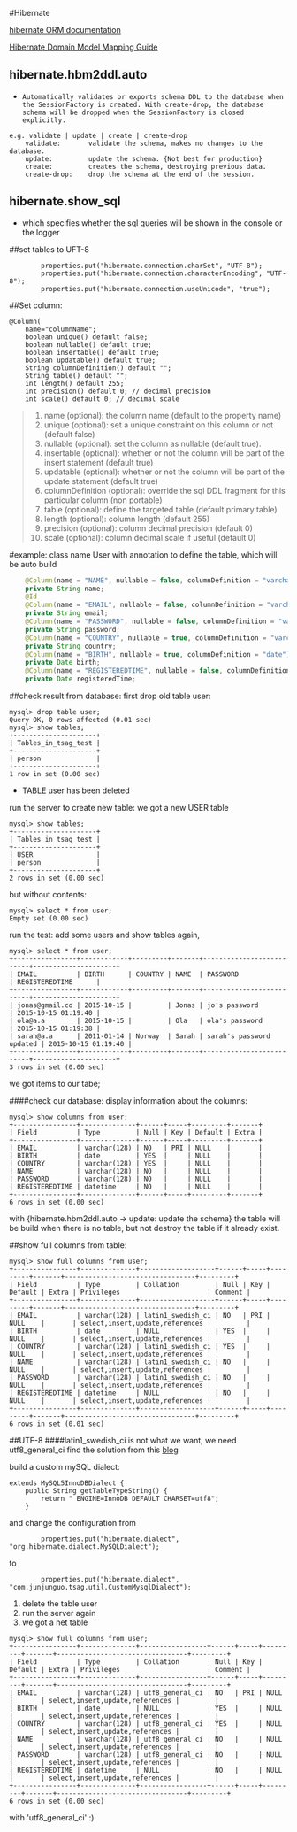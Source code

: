 #Hibernate

[hibernate ORM documentation](http://hibernate.org/orm/documentation/5.0/)

[Hibernate Domain Model Mapping Guide](http://docs.jboss.org/hibernate/orm/5.0/mappingGuide/en-US/html_single/)

## hibernate.hbm2ddl.auto
-     Automatically validates or exports schema DDL to the database when the SessionFactory is created. With create-drop, the database schema will be dropped when the SessionFactory is closed explicitly.

```
e.g. validate | update | create | create-drop
    validate:       validate the schema, makes no changes to the database.
    update:         update the schema. {Not best for production}
    create:         creates the schema, destroying previous data.
    create-drop:    drop the schema at the end of the session.
```
## hibernate.show_sql
-    which specifies whether the sql queries will be shown in the console or the logger

##set tables to UFT-8
```
        properties.put("hibernate.connection.charSet", "UTF-8");
        properties.put("hibernate.connection.characterEncoding", "UTF-8");
        properties.put("hibernate.connection.useUnicode", "true");
```

##Set column:

```
@Column(
    name="columnName";
    boolean unique() default false;
    boolean nullable() default true;
    boolean insertable() default true;
    boolean updatable() default true;
    String columnDefinition() default "";
    String table() default "";
    int length() default 255;
    int precision() default 0; // decimal precision
    int scale() default 0; // decimal scale
```

> 1.	name (optional): the column name (default to the property name)
> 2.	unique (optional): set a unique constraint on this column or not (default false)
> 3.	nullable (optional): set the column as nullable (default true).
> 4.	insertable (optional): whether or not the column will be part of the insert statement (default true)
> 5.	updatable (optional): whether or not the column will be part of the update statement (default true)
> 6.	columnDefinition (optional): override the sql DDL fragment for this particular column (non portable)
> 7.	table (optional): define the targeted table (default primary table)
> 8.	length (optional): column length (default 255)
> 9.	precision (optional): column decimal precision (default 0)
> 10.	scale (optional): column decimal scale if useful (default 0)


#example:
class name User with annotation to define the table, which will be auto build 

```java
    @Column(name = "NAME", nullable = false, columnDefinition = "varchar(128)")
    private String name;
    @Id
    @Column(name = "EMAIL", nullable = false, columnDefinition = "varchar(128)")
    private String email;
    @Column(name = "PASSWORD", nullable = false, columnDefinition = "varchar(128)")
    private String password;
    @Column(name = "COUNTRY", nullable = true, columnDefinition = "varchar(128)")
    private String country;
    @Column(name = "BIRTH", nullable = true, columnDefinition = "date")
    private Date birth;
    @Column(name = "REGISTEREDTIME", nullable = false, columnDefinition = "datetime")
    private Date registeredTime;
```

##check result from database:
first drop old table user:

```
mysql> drop table user;
Query OK, 0 rows affected (0.01 sec)
mysql> show tables;
+---------------------+
| Tables_in_tsag_test |
+---------------------+
| person              |
+---------------------+
1 row in set (0.00 sec)
```

- TABLE user has been deleted

run the server to create new table: we got a new USER table

```
mysql> show tables;
+---------------------+
| Tables_in_tsag_test |
+---------------------+
| USER                |
| person              |
+---------------------+
2 rows in set (0.00 sec)
```

but without contents:

```
mysql> select * from user;
Empty set (0.00 sec)
```

run the test: add some users and show tables again,

```
mysql> select * from user;
+----------------+------------+---------+-------+--------------------------+---------------------+
| EMAIL          | BIRTH      | COUNTRY | NAME  | PASSWORD                 | REGISTEREDTIME      |
+----------------+------------+---------+-------+--------------------------+---------------------+
| jonas@gmail.co | 2015-10-15 |         | Jonas | jo's password            | 2015-10-15 01:19:40 |
| ola@a.a        | 2015-10-15 |         | Ola   | ola's password           | 2015-10-15 01:19:38 |
| sarah@a.a      | 2011-01-14 | Norway  | Sarah | sarah's password updated | 2015-10-15 01:19:40 |
+----------------+------------+---------+-------+--------------------------+---------------------+
3 rows in set (0.00 sec)
```

we got items to our tabe;

####check our database: display information about the columns:

```
mysql> show columns from user;
+----------------+--------------+------+-----+---------+-------+
| Field          | Type         | Null | Key | Default | Extra |
+----------------+--------------+------+-----+---------+-------+
| EMAIL          | varchar(128) | NO   | PRI | NULL    |       |
| BIRTH          | date         | YES  |     | NULL    |       |
| COUNTRY        | varchar(128) | YES  |     | NULL    |       |
| NAME           | varchar(128) | NO   |     | NULL    |       |
| PASSWORD       | varchar(128) | NO   |     | NULL    |       |
| REGISTEREDTIME | datetime     | NO   |     | NULL    |       |
+----------------+--------------+------+-----+---------+-------+
6 rows in set (0.00 sec)
```

with {hibernate.hbm2ddl.auto -> update: update the schema} the table will be build when there is no table, but not destroy the table if it already exist.

##show full columns from table:

```
mysql> show full columns from user;
+----------------+--------------+-------------------+------+-----+---------+-------+---------------------------------+---------+
| Field          | Type         | Collation         | Null | Key | Default | Extra | Privileges                      | Comment |
+----------------+--------------+-------------------+------+-----+---------+-------+---------------------------------+---------+
| EMAIL          | varchar(128) | latin1_swedish_ci | NO   | PRI | NULL    |       | select,insert,update,references |         |
| BIRTH          | date         | NULL              | YES  |     | NULL    |       | select,insert,update,references |         |
| COUNTRY        | varchar(128) | latin1_swedish_ci | YES  |     | NULL    |       | select,insert,update,references |         |
| NAME           | varchar(128) | latin1_swedish_ci | NO   |     | NULL    |       | select,insert,update,references |         |
| PASSWORD       | varchar(128) | latin1_swedish_ci | NO   |     | NULL    |       | select,insert,update,references |         |
| REGISTEREDTIME | datetime     | NULL              | NO   |     | NULL    |       | select,insert,update,references |         |
+----------------+--------------+-------------------+------+-----+---------+-------+---------------------------------+---------+
6 rows in set (0.01 sec)
```

##UTF-8
####latin1_swedish_ci is not what we want, we need utf8_general_ci
find the solution from this [blog](http://blog.tremend.ro/2007/08/14/how-to-set-the-default-charset-to-utf-8-for-create-table-when-using-hibernate-with-java-persistence-annotations/)

build a custom mySQL dialect:

```
extends MySQL5InnoDBDialect {
    public String getTableTypeString() {
        return " ENGINE=InnoDB DEFAULT CHARSET=utf8";
    }
```

and change the configuration from 

```
        properties.put("hibernate.dialect", "org.hibernate.dialect.MySQLDialect");
```

to 

```
        properties.put("hibernate.dialect", "com.junjunguo.tsag.util.CustomMysqlDialect");
```

1. delete the table user
2. run the server again 
3. we got a net table 

```
mysql> show full columns from user;
+----------------+--------------+-----------------+------+-----+---------+-------+---------------------------------+---------+
| Field          | Type         | Collation       | Null | Key | Default | Extra | Privileges                      | Comment |
+----------------+--------------+-----------------+------+-----+---------+-------+---------------------------------+---------+
| EMAIL          | varchar(128) | utf8_general_ci | NO   | PRI | NULL    |       | select,insert,update,references |         |
| BIRTH          | date         | NULL            | YES  |     | NULL    |       | select,insert,update,references |         |
| COUNTRY        | varchar(128) | utf8_general_ci | YES  |     | NULL    |       | select,insert,update,references |         |
| NAME           | varchar(128) | utf8_general_ci | NO   |     | NULL    |       | select,insert,update,references |         |
| PASSWORD       | varchar(128) | utf8_general_ci | NO   |     | NULL    |       | select,insert,update,references |         |
| REGISTEREDTIME | datetime     | NULL            | NO   |     | NULL    |       | select,insert,update,references |         |
+----------------+--------------+-----------------+------+-----+---------+-------+---------------------------------+---------+
6 rows in set (0.00 sec)
```
with 'utf8_general_ci' :)
